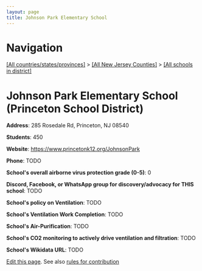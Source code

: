 ```yaml
---
layout: page
title: Johnson Park Elementary School
---
```

# Navigation

[[All countries/states/provinces]](../../..) > [[All New Jersey Counties]](../..) > [[All schools in district]](..)

# Johnson Park Elementary School (Princeton School District)

**Address**: 285 Rosedale Rd, Princeton, NJ 08540

**Students**: 450

**Website**: <https://www.princetonk12.org/JohnsonPark>

**Phone**: TODO

**School's overall airborne virus protection grade (0-5)**: 0

**Discord, Facebook, or WhatsApp group for discovery/advocacy for THIS school**: TODO

**School's policy on Ventilation**: TODO

**School's Ventilation Work Completion**: TODO

**School's Air-Purification**: TODO

**School's CO2 monitoring to actively drive ventilation and filtration**: TODO

**School's Wikidata URL**: TODO


[Edit this page](https://github.com/ventilate-schools/NJ/edit/main/./Princeton_School_District/Johnson_Park_Elementary_School.md). See also [rules for contribution](../../../contribution-rules/)